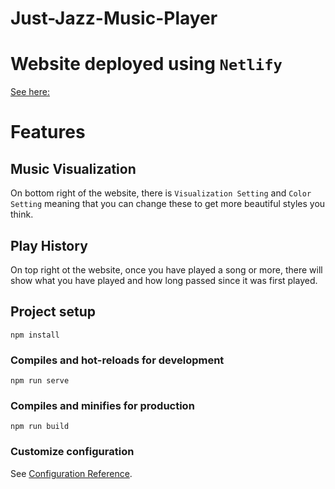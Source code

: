 # Just-Jazz-Music-Player

# Website deployed using `Netlify`

[See here:]()
# Features

## Music Visualization

On  bottom right of the website, there is `Visualization Setting` and `Color Setting` meaning that you can change these to get more beautiful styles you think.

## Play History

On top right ot the website, once you have played a song or more, there will show what you have played and how long passed since it was first played.

## Project setup
```
npm install
```

### Compiles and hot-reloads for development
```
npm run serve
```

### Compiles and minifies for production
```
npm run build
```

### Customize configuration
See [Configuration Reference](https://cli.vuejs.org/config/).
